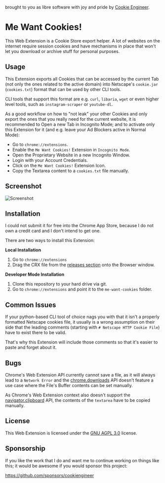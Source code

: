 
brought to you as libre software with joy and pride by [Cookie Engineer](https://cookie.engineer).

# Me Want Cookies!

This Web Extension is a Cookie Store export helper. A lot of websites on the internet
require session cookies and have mechanisms in place that won't let you download or
archive stuff for personal purposes.


## Usage

This Extension exports all Cookies that can be accessed by the current Tab (not only
the ones related to the active domain) into Netscape's `cookie.jar` (`cookies.txt`)
format that can be used by other CLI tools.

CLI tools that support this format are e.g. `curl`, `libaria`, `wget` or even higher
level tools, such as `instagram-scraper` or `youtube-dl`.

As a good workflow on how to "not leak" your other Cookies and only export the ones
that you really need for the current website, it is recommended to Open a new Tab
in Incognito Mode; and to activate only this Extension for it (and e.g. leave your
Ad Blockers active in Normal Mode):

- Go to `chrome://extensions`.
- Enable the `Me Want Cookies!` Extension in `Incognito Mode`.
- Open the Proprietary Website in a new Incognito Window.
- Login with your Account Credentials.
- Click on the `Me Want Cookies!` Extension Icon.
- Copy the Textarea content to a `cookies.txt` file manually.


## Screenshot

![Screenshot](./screenshot.png)


## Installation

I could not submit it for free into the Chrome App Store, because I do
not own a credit card and I don't intend to get one.

There are two ways to install this Extension:

**Local Installation**

1. Go to `chrome://extensions`
2. Drag the CRX file from the [releases section](https://github.com/cookiengineer/me-want-cookies/releases) onto the Browser window.

**Developer Mode Installation**

1. Clone this repository to your hard drive via git.
2. Go to `chrome://extensions` and point it to the `me-want-cookies` folder.


## Common Issues

If your python-based CLI tool of choice nags you with that it isn't a properly formatted
Netscape cookies file, it usually is a wrong assumption on their side that the leading
comments (starting with `# Netscape HTTP Cookie File`) have to exist there to be valid.

That's why this Extension will include those comments so that it's easier to paste and
forget about it.


## Bugs

Chrome's Web Extension API currently cannot save a file, as it will always lead to a
`Network Error` and the [chrome.downloads](https://developer.chrome.com/docs/extensions/reference/downloads)
API doesn't feature a use case where the File's Buffer contents can be set manually.

As Chrome's Web Extension context also doesn't support the [navigator.clipboard](https://developer.mozilla.org/en-US/docs/Web/API/Clipboard)
API, the contents of the `textarea` have to be copied manually.


## License

This Web Extension is licensed under the [GNU AGPL 3.0](./AGPL-3.0.md) license.


## Sponsorship

If you like the work that I do and want me to continue working on things
like this; it would be awesome if you would sponsor this project:

https://github.com/sponsors/cookiengineer

